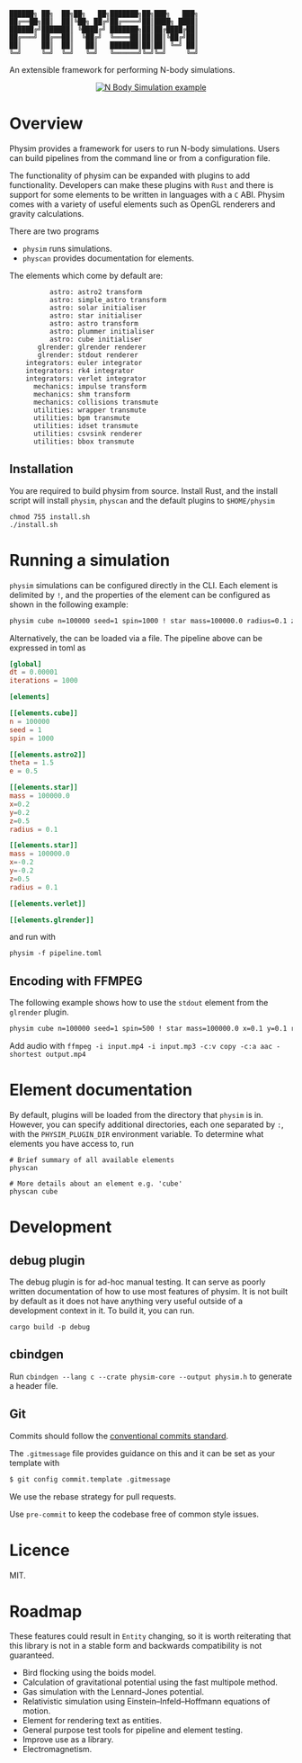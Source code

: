 ```
██████╗ ██╗  ██╗██╗   ██╗███████╗██╗███╗   ███╗
██╔══██╗██║  ██║╚██╗ ██╔╝██╔════╝██║████╗ ████║
██████╔╝███████║ ╚████╔╝ ███████╗██║██╔████╔██║
██╔═══╝ ██╔══██║  ╚██╔╝  ╚════██║██║██║╚██╔╝██║
██║     ██║  ██║   ██║   ███████║██║██║ ╚═╝ ██║
╚═╝     ╚═╝  ╚═╝   ╚═╝   ╚══════╝╚═╝╚═╝     ╚═╝
```
An extensible framework for performing N-body simulations.

<p align="center">
  <a href="https://www.youtube.com/watch?v=csHEy_l4Nsg">
    <img src="https://img.youtube.com/vi/csHEy_l4Nsg/0.jpg" alt="N Body Simulation example" />
  </a>
</p>

# Overview
Physim provides a framework for users to run N-body simulations. Users can build pipelines from the command line or from a configuration file. 

The functionality of physim can be expanded with plugins to add functionality. Developers can make these plugins with `Rust` and there is support for some elements to be written in languages with a `C` ABI. Physim comes with a variety of useful elements such as OpenGL renderers and gravity calculations.

There are two programs
 - `physim` runs simulations.
 - `physcan` provides documentation for elements.
  
The elements which come by default are:
```
          astro: astro2 transform
          astro: simple_astro transform
          astro: solar initialiser
          astro: star initialiser
          astro: astro transform
          astro: plummer initialiser
          astro: cube initialiser
       glrender: glrender renderer
       glrender: stdout renderer
    integrators: euler integrator
    integrators: rk4 integrator
    integrators: verlet integrator
      mechanics: impulse transform
      mechanics: shm transform
      mechanics: collisions transmute
      utilities: wrapper transmute
      utilities: bpm transmute
      utilities: idset transmute
      utilities: csvsink renderer
      utilities: bbox transmute
```

## Installation
You are required to build physim from source. Install Rust, and the install script will install `physim`, `physcan` and the default plugins to `$HOME/physim` 
```
chmod 755 install.sh
./install.sh
```

# Running a simulation
`physim` simulations can be configured directly in the CLI. Each element is delimited by `!`, and the properties of the element can be configured as shown in the following example:

```bash
physim cube n=100000 seed=1 spin=1000 ! star mass=100000.0 radius=0.1 z=0.5 x=0.2 y=0.2 ! star mass=100000.0 radius=0.1 z=0.5 x=-0.2 y=-0.2 ! astro2 theta=1.5 e=0.5 ! verlet ! glrender ! global dt=0.00001 iterations=10000
```
Alternatively, the can be loaded via a file. The pipeline above can be expressed in toml as 

```toml
[global]
dt = 0.00001
iterations = 1000

[elements]

[[elements.cube]]
n = 100000
seed = 1
spin = 1000

[[elements.astro2]]
theta = 1.5
e = 0.5

[[elements.star]]
mass = 100000.0
x=0.2
y=0.2
z=0.5
radius = 0.1

[[elements.star]]
mass = 100000.0
x=-0.2
y=-0.2
z=0.5
radius = 0.1

[[elements.verlet]]

[[elements.glrender]]
```
and run with
```
physim -f pipeline.toml
```
## Encoding with FFMPEG
The following example shows how to use the `stdout` element from the `glrender` plugin.
```bash
physim cube n=100000 seed=1 spin=500 ! star mass=100000.0 x=0.1 y=0.1 radius=0.1 z=0.5 ! star mass=100000.0 x=-0.1 y=-0.1 radius=0.1 z=0.5 ! star mass=100000.0 x=-0.1 y=0.1 z=0.5 ! star mass=100000 x=0.1 y=-0.1 z=0.5 ! astro theta=1.3 ! verlet ! stdout zoom=1.5 resolution=1080p | ffmpeg -y -f rawvideo -pixel_format bgra -video_size 1920x1080 -framerate 60 -i pipe:0 -vf "scale=in_range=full:out_range=full,format=yuv420p10le" -c:v libx265 -preset slow -pix_fmt yuv420p10le output.mp4
```
Add audio with `ffmpeg -i input.mp4 -i input.mp3 -c:v copy -c:a aac -shortest output.mp4`


# Element documentation

By default, plugins will be loaded from the directory that `physim` is in. However, you can specify additional directories, each one separated by `:`, with the `PHYSIM_PLUGIN_DIR` environment variable. To determine what elements you have access to, run
```
# Brief summary of all available elements
physcan

# More details about an element e.g. 'cube'
physcan cube
```

# Development

## debug plugin

The debug plugin is for ad-hoc manual testing. It can serve as poorly written documentation of how to use most features of
physim. It is not built by default as it does not have anything very useful outside of a development context in it. 
To build it, you can run.
```
cargo build -p debug
```

## cbindgen

Run `cbindgen --lang c --crate physim-core --output physim.h` to generate a header file.

## Git

Commits should follow the [conventional commits
standard](https://www.conventionalcommits.org/en/v1.0.0/#summary).

The `.gitmessage` file provides guidance on this and it can be set
as your template with 
```bash
$ git config commit.template .gitmessage
```

We use the rebase strategy for pull requests.

Use `pre-commit` to keep the codebase free of common style issues. 


# Licence
MIT.

# Roadmap

These features could result in `Entity` changing, so it is worth reiterating that this library is not in a stable form and backwards compatibility is not guaranteed.

- Bird flocking using the boids model.
- Calculation of gravitational potential using the fast multipole method.
- Gas simulation with the Lennard-Jones potential.
- Relativistic simulation using Einstein–Infeld–Hoffmann equations of motion.
- Element for rendering text as entities.
- General purpose test tools for pipeline and element testing.
- Improve use as a library.
- Electromagnetism.
